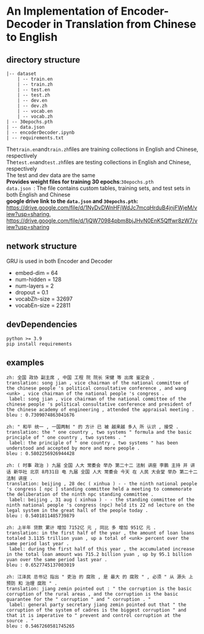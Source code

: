 # An Implementation of Encoder-Decoder in Translation from Chinese to English
## directory structure
```
|-- dataset  
    | -- train.en  
    | -- train.zh  
    | -- test.en  
    | -- test.zh   
    | -- dev.en  
    | -- dev.zh 
    | -- vocab.en
    | -- vocab.zh
| -- 30epochs.pth
| -- data.json
| -- encoderDecoder.ipynb
| -- requirements.txt
``` 
The`train.en`and`train.zh`files are training collections in English and Chinese, respectively  
The`test.en`and`test.zh`files are testing collections in English and Chinese, respectively  
The test and dev data are the same  
**Provides weight files for training 30 epochs**:`30epochs.pth`  
`data.json `: The file contains custom tables, training sets, and test sets in both English and Chinese   
**google drive link to the `data.json` and `30epochs.pth`:**  
https://drive.google.com/file/d/1NyDvDWnHFjWdJc7mcqHrduB4jnjFWjeM/view?usp=sharing,     
https://drive.google.com/file/d/1jQW70984pbm8bjJHvN0EnK5Qffwr8zW7/view?usp=sharing  
## network structure  
GRU is used in both Encoder and Decoder  
- embed-dim = 64
- num-hidden = 128
- num-layers = 2
- dropout = 0.1
- vocabZh-size = 32697
- vocabEn-size = 22811 
## devDependencies 
`python >= 3.9`  
`pip install requirements`    
## examples  
```
zh: 全国 政协 副主席 , 中国 工程 院 院长 宋健 等 出席 鉴定会 .
translation: song jian , vice chairman of the national committee of the chinese people 's political consultative conference , and wang <unk> , vice chairman of the national people 's congress .
 label: song jian , vice chairman of the national committee of the chinese people 's political consultative conference and president of the chinese academy of engineering , attended the appraisal meeting .
bleu : 0.7309074863041676

zh: " 和平 统一 , 一国两制 " 的 方计 已 被 越来越 多人 所 认识 , 接受 .
translation: the " one country , two systems " formula and the basic principle of " one country , two systems . "
 label: the principle of " one country , two systems " has been understood and accepted by more and more people .
bleu : 0.5802256926944428

zh: ( 时事 政治 ) 九届 全国 人大 常委会 举办 第二十二 法制 讲座 李鹏 主持 并 讲话 新华社 北京 8月31日 电 九届 全国 人大 常委会 今天 在 人民 大会堂 举办 第二十二 法制 讲座 .
translation: beijing , 28 dec ( xinhua ) - - the ninth national people 's congress [ npc ] standing committee held a meeting to commemorate the deliberation of the ninth npc standing committee .
 label: beijing , 31 aug ( xinhua ) - - the standing committee of the ninth national people 's congress (npc) held its 22 nd lecture on the legal system in the great hall of the people today .
bleu : 0.5401811485739879

zh: 上半年 贷款 累计 增加 7152亿 元 , 同比 多 增加 951亿 元 .
translation: in the first half of the year , the amount of loan loans totaled 3.1135 trillion yuan , up a total of <unk> percent over the same period last year .
 label: during the first half of this year , the accumulated increase in the total loan amount was 715.2 billion yuan , up by 95.1 billion yuan over the same period last year .
bleu : 0.6527745137003019

zh: 江泽民 总书记 指出 " 吏治 的 腐败 , 是 最大 的 腐败 " , 必须 " 从 源头 上 预防 和 治理 腐败 " .
translation: jiang zemin pointed out : " the corruption is the basic corruption of the rural areas , and the corruption is the basic guarantee for the " corruption " and " corruption . "
 label: general party secretary jiang zemin pointed out that " the corruption of the system of cadres is the biggest corruption " and that it is imperative to " prevent and control corruption at the source . "
bleu : 0.5467260581745265
```
